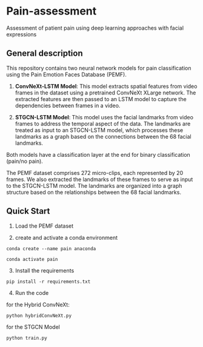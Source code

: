 # Pain-assessment
Assessment of patient pain using deep learning approaches with facial expressions

## General description 

This repository contains two neural network models for pain classification using the Pain Emotion Faces Database (PEMF).

1. __ConvNeXt-LSTM Model__: This model extracts spatial features from video frames in the dataset using a pretrained ConvNeXt XLarge network. The extracted features are then passed to an LSTM model to capture the dependencies between frames in a video.

2. __STGCN-LSTM Model__: This model uses the facial landmarks from video frames to address the temporal aspect of the data. The landmarks are treated as input to an STGCN-LSTM model, which processes these landmarks as a graph based on the connections between the 68 facial landmarks.

Both models have a classification layer at the end for binary classification (pain/no pain).

The PEMF dataset comprises 272 micro-clips, each represented by 20 frames. We also extracted the landmarks of these frames to serve as input to the STGCN-LSTM model. The landmarks are organized into a graph structure based on the relationships between the 68 facial landmarks.

## Quick Start

1. Load the PEMF dataset
   
2. create and activate a conda environment

`conda create --name pain anaconda`

`conda activate pain`

3. Install the requirements

`pip install -r requirements.txt`

4. Run the code

for the Hybrid ConvNeXt:

`python hybridConvNeXt.py`

for the STGCN Model

`python train.py`
